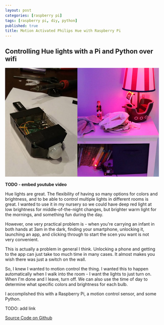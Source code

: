 ```yaml
---
layout: post
categories: [raspberry pi]
tags: [raspberry pi, diy, python]
published: true
title: Motion Activated Philips Hue with Raspberry Pi
---
```


## Controlling Hue lights with a Pi and Python over wifi

![intro3.jpg](media/intro3.jpg)

**TODO - embed youtube video** 

Hue lights are great. The flexibility of having so many options for colors and brightness, and to be able to control multiple lights in different rooms is great. I wanted to use it in my nursery so we could have deep red light at low brightness for middle-of-the-night changes, but brighter warm light for the mornings, and something fun during the day. 

However, one very practical problem is - when you're carrying an infant in both hands at 3am in the dark, finding your smartphone, unlocking it, launching an app, and clicking through to start the scen you want is not very convenient. 

This is actually a problem in general I think. Unlocking a phone and getting to the app can just take too much time in many cases. It almost makes you wish there was just a switch on the wall.

So, I knew I wanted to motion control the thing. I wanted this to happen automatically when I walk into the room - I want the lights to just turn on. When I'm done and I leave, turn off. We can also use the time of day to determine what specific colors and brightness for each bulb. 

I accomplished this with a Raspberry Pi, a motion control sensor, and some Python.

TODO: add link

[Source Code on Github](https://github.com/bmantoni/pi-hue-motion)
